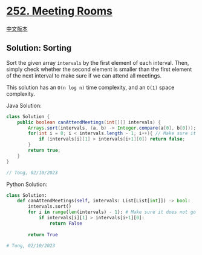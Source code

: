 # [252. Meeting Rooms](https://leetcode.com/problems/meeting-rooms/)

[中文版本](/Solution_CN/0252_Meeting_Rooms_CN.md)

## Solution: Sorting

Sort the given array `intervals` by the first element of each interval. Then, simply check whether the second element is smaller than the first element of the next interval to make sure if we can attend all meetings.

This solution has an `O(n log n)` time complexity, and an `O(1)` space complexity.

Java Solution:

```java
class Solution {
    public boolean canAttendMeetings(int[][] intervals) {
        Arrays.sort(intervals, (a, b) -> Integer.compare(a[0], b[0])); // Sort given array
        for(int i = 0; i < intervals.length - 1; i++){ // Make sure it does not go out of bound
            if (intervals[i][1] > intervals[i+1][0]) return false;
        }
        return true;
    }
}

// Tong, 02/10/2023
```

Python Solution:

```python
class Solution:
    def canAttendMeetings(self, intervals: List[List[int]]) -> bool:
        intervals.sort()
        for i in range(len(intervals) - 1): # Make sure it does not go out of bound
            if intervals[i][1] > intervals[i+1][0]:
                return False
  
        return True

# Tong, 02/10/2023
```
